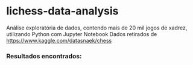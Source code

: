 # lichess-data-analysis
Análise exploratória de dados, contendo mais de 20 mil jogos de xadrez, utilizando Python com Jupyter Notebook
Dados retirados de https://www.kaggle.com/datasnaek/chess

### Resultados encontrados: 